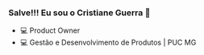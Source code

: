 ### Salve!!! Eu sou o Cristiane Guerra 👋


- 💻 Product Owner 
- 💻 Gestão e Desenvolvimento de Produtos | PUC MG
